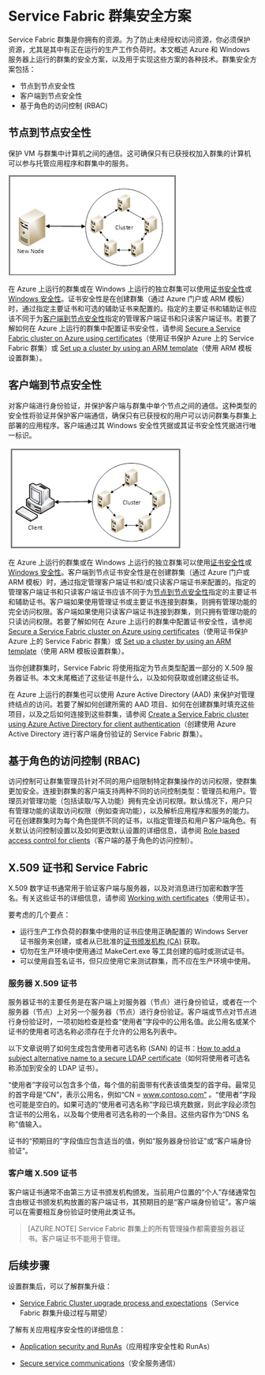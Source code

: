 <properties
   pageTitle="保护 Service Fabric 群集 | Azure"
   description="介绍 Service Fabric 群集的安全方案，以及用于实现这些方案的各项技术。"
   services="service-fabric"
   documentationCenter=".net"
   authors="ChackDan"
   manager="timlt"
   editor=""/>

<tags
   ms.service="service-fabric"
   ms.date="06/01/2016"
   wacn.date="07/04/2016"/>

# Service Fabric 群集安全方案

Service Fabric 群集是你拥有的资源。为了防止未经授权访问资源，你必须保护资源，尤其是其中有正在运行的生产工作负荷时。本文概述 Azure 和 Windows 服务器上运行的群集的安全方案，以及用于实现这些方案的各种技术。群集安全方案包括：

- 节点到节点安全性
- 客户端到节点安全性
- 基于角色的访问控制 (RBAC)

## 节点到节点安全性
保护 VM 与群集中计算机之间的通信。这可确保只有已获授权加入群集的计算机可以参与托管应用程序和群集中的服务。

![节点到节点通信示意图][Node-to-Node]

在 Azure 上运行的群集或在 Windows 上运行的独立群集可以使用[证书安全性](https://msdn.microsoft.com/zh-cn/library/ff649801.aspx)或 [Windows 安全性](https://msdn.microsoft.com/zh-cn/library/ff649396.aspx)。证书安全性是在创建群集（通过 Azure 门户或 ARM 模板）时，通过指定主要证书和可选的辅助证书来配置的。指定的主要证书和辅助证书应该不同于为[客户端到节点安全性](#client-to-node-security)指定的管理客户端证书和只读客户端证书。若要了解如何在 Azure 上运行的群集中配置证书安全性，请参阅 [Secure a Service Fabric cluster on Azure using certificates](/documentation/articles/service-fabric-secure-azure-cluster-with-certs)（使用证书保护 Azure 上的 Service Fabric 群集）或 [Set up a cluster by using an ARM template](/documentation/articles/service-fabric-cluster-creation-via-arm)（使用 ARM 模板设置群集）。

## 客户端到节点安全性
对客户端进行身份验证，并保护客户端与群集中单个节点之间的通信。这种类型的安全性将验证并保护客户端通信，确保只有已获授权的用户可以访问群集与群集上部署的应用程序。客户端通过其 Windows 安全性凭据或其证书安全性凭据进行唯一标识。

![客户端到节点通信示意图][Client-to-Node]

在 Azure 上运行的群集或在 Windows 上运行的独立群集可以使用[证书安全性](https://msdn.microsoft.com/zh-cn/library/ff649801.aspx)或 [Windows 安全性](https://msdn.microsoft.com/zh-cn/library/ff649396.aspx)。客户端到节点证书安全性是在创建群集（通过 Azure 门户或 ARM 模板）时，通过指定管理客户端证书和/或只读客户端证书来配置的。指定的管理客户端证书和只读客户端证书应该不同于为[节点到节点安全性](#node-to-node-security)指定的主要证书和辅助证书。客户端如果使用管理证书或主要证书连接到群集，则拥有管理功能的完全访问权限。客户端如果使用只读客户端证书连接到群集，则只拥有管理功能的只读访问权限。若要了解如何在 Azure 上运行的群集中配置证书安全性，请参阅 [Secure a Service Fabric cluster on Azure using certificates](/documentation/articles/service-fabric-secure-azure-cluster-with-certs)（使用证书保护 Azure 上的 Service Fabric 群集）或 [Set up a cluster by using an ARM template](/documentation/articles/service-fabric-cluster-creation-via-arm)（使用 ARM 模板设置群集）。

当你创建群集时，Service Fabric 将使用指定为节点类型配置一部分的 X.509 服务器证书。本文末尾概述了这些证书是什么，以及如何获取或创建这些证书。

在 Azure 上运行的群集也可以使用 Azure Active Directory (AAD) 来保护对管理终结点的访问。若要了解如何创建所需的 AAD 项目、如何在创建群集时填充这些项目，以及之后如何连接到这些群集，请参阅 [Create a Service Fabric cluster using Azure Active Directory for client authentication](service-fabric-cluster-security-client-auth-with-aad)（创建使用 Azure Active Directory 进行客户端身份验证的 Service Fabric 群集）。

## 基于角色的访问控制 (RBAC)
访问控制可让群集管理员针对不同的用户组限制特定群集操作的访问权限，使群集更加安全。连接到群集的客户端支持两种不同的访问控制类型：管理员和用户。管理员对管理功能（包括读取/写入功能）拥有完全访问权限。默认情况下，用户只有管理功能的读取访问权限（例如查询功能），以及解析应用程序和服务的能力。可在创建群集时为每个角色提供不同的证书，以指定管理员和用户客户端角色。有关默认访问控制设置以及如何更改默认设置的详细信息，请参阅 [Role based access control for clients](/documentation/articles/service-fabric-cluster-security-roles)（客户端的基于角色的访问控制）。


## X.509 证书和 Service Fabric
X.509 数字证书通常用于验证客户端与服务器，以及对消息进行加密和数字签名。有关这些证书的详细信息，请参阅 [Working with certificates](http://msdn.microsoft.com/zh-cn/library/ms731899.aspx)（使用证书）。

要考虑的几个要点：

- 运行生产工作负荷的群集中使用的证书应使用正确配置的 Windows Server 证书服务来创建，或者从已批准的[证书颁发机构 (CA)](https://en.wikipedia.org/wiki/Certificate_authority) 获取。
- 切勿在生产环境中使用通过 MakeCert.exe 等工具创建的临时或测试证书。
- 可以使用自签名证书，但只应使用它来测试群集，而不应在生产环境中使用。

### 服务器 X.509 证书

服务器证书的主要任务是在客户端上对服务器（节点）进行身份验证，或者在一个服务器（节点）上对另一个服务器（节点）进行身份验证。客户端或节点对节点进行身份验证时，一项初始检查是检查“使用者”字段中的公用名值。此公用名或某个证书的使用者可选名称必须存在于允许的公用名列表中。

以下文章说明了如何生成包含使用者可选名称 (SAN) 的证书：[How to add a subject alternative name to a secure LDAP certificate](http://support.microsoft.com/zh-cn/kb/931351)（如何将使用者可选名称添加到安全的 LDAP 证书）。

“使用者”字段可以包含多个值，每个值的前面带有代表该值类型的首字母。最常见的首字母是“CN”，表示公用名，例如“CN = www.contoso.com” 。“使用者”字段也可能是空白的。如果可选的“使用者可选名称”字段已填充数据，则此字段必须包含证书的公用名，以及每个使用者可选名称的一个条目。这些内容作为“DNS 名称”值输入。

证书的“预期目的”字段值应包含适当的值，例如“服务器身份验证”或“客户端身份验证”。

### 客户端 X.509 证书

客户端证书通常不由第三方证书颁发机构颁发。当前用户位置的“个人”存储通常包含由根证书颁发机构放置的客户端证书，其预期目的是“客户端身份验证”。客户端可以在需要相互身份验证时使用此类证书。

>[AZURE.NOTE] Service Fabric 群集上的所有管理操作都需要服务器证书。客户端证书不能用于管理。

<!--Every topic should have next steps and links to the next logical set of content to keep the customer engaged-->


## 后续步骤
设置群集后，可以了解群集升级：

- [Service Fabric Cluster upgrade process and expectations](/documentation/articles/service-fabric-cluster-upgrade)（Service Fabric 群集升级过程与期望）

了解有关应用程序安全性的详细信息：

- [Application security and RunAs](/documentation/articles/service-fabric-application-runas-security)（应用程序安全性和 RunAs）

- [Secure service communications](/documentation/articles/service-fabric-reliable-services-secure-communication)（安全服务通信）

<!--Image references-->
[Node-to-Node]: ./media/service-fabric-cluster-security/node-to-node.png
[Client-to-Node]: ./media/service-fabric-cluster-security/client-to-node.png

<!---HONumber=Mooncake_0627_2016-->